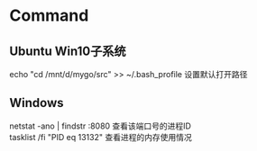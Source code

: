 # Command
## Ubuntu Win10子系统
echo "cd /mnt/d/mygo/src" >> ~/.bash_profile  设置默认打开路径<br>
## Windows
netstat -ano | findstr :8080 查看该端口号的进程ID <br>
tasklist /fi "PID eq 13132" 查看进程的内存使用情况<br>
